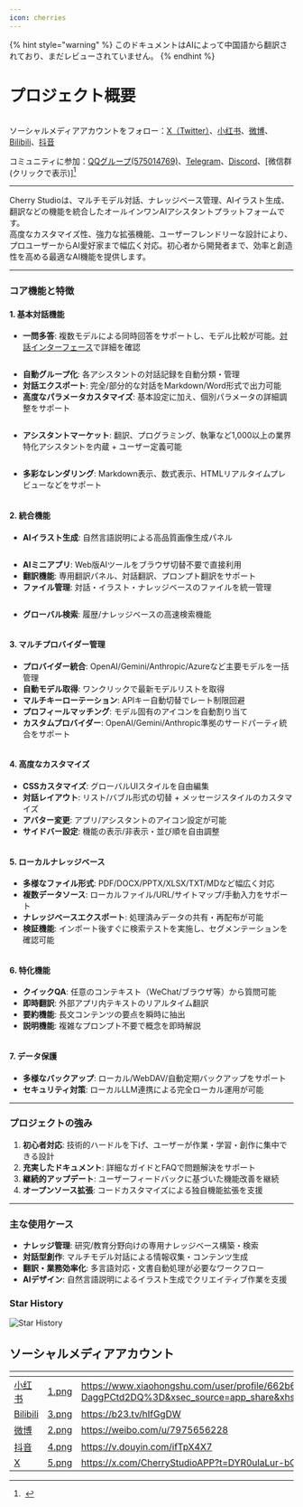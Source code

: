 ```yaml
---
icon: cherries
---
```


{% hint style="warning" %}
このドキュメントはAIによって中国語から翻訳されており、まだレビューされていません。
{% endhint %}

# プロジェクト概要

<figure><img src=".gitbook/assets/docs-readme-banner1.png" alt=""><figcaption></figcaption></figure>

ソーシャルメディアアカウントをフォロー：[X（Twitter）](https://x.com/CherryStudioAPP)、[小红书](https://www.xiaohongshu.com/user/profile/662b6853000000000b031d9a)、[微博](https://weibo.com/u/7975656228)、[Bilibili](https://space.bilibili.com/3546657515898892)、[抖音](https://www.douyin.com/user/MS4wLjABAAAAmw9A54m5J0hHVMQY5eGrVJ-EHDoOS0hgJ6M1F9MN2Tn2V163A0xrC4_KVzfmQSxC)

コミュニティに参加：[QQグループ(575014769)](https://qm.qq.com/q/lo0D4qVZKi)、[Telegram](https://t.me/CherryStudioAI)、[Discord](https://discord.gg/wez8HtpxqQ)、[微信群(クリックで表示)][^1]

***

Cherry Studioは、マルチモデル対話、ナレッジベース管理、AIイラスト生成、翻訳などの機能を統合したオールインワンAIアシスタントプラットフォームです。  
高度なカスタマイズ性、強力な拡張機能、ユーザーフレンドリーな設計により、プロユーザーからAI愛好家まで幅広く対応。初心者から開発者まで、効率と創造性を高める最適なAI機能を提供します。

***

### **コア機能と特徴**

#### **1. 基本対話機能**

* **一問多答**: 複数モデルによる同時回答をサポートし、モデル比較が可能。[対話インターフェース](cherrystudio/preview/chat.md)で詳細を確認

<figure><img src=".gitbook/assets/docs-readme-1 (1).png" alt=""><figcaption></figcaption></figure>

* **自動グループ化**: 各アシスタントの対話記録を自動分類・管理
* **対話エクスポート**: 完全/部分的な対話をMarkdown/Word形式で出力可能
* **高度なパラメータカスタマイズ**: 基本設定に加え、個別パラメータの詳細調整をサポート

<figure><img src=".gitbook/assets/docs-readme-2 (2).png" alt=""><figcaption></figcaption></figure>

* **アシスタントマーケット**: 翻訳、プログラミング、執筆など1,000以上の業界特化アシスタントを内蔵 + ユーザー定義可能

<figure><img src=".gitbook/assets/docs-readme-4.png" alt=""><figcaption></figcaption></figure>

* **多彩なレンダリング**: Markdown表示、数式表示、HTMLリアルタイムプレビューなどをサポート

<figure><img src=".gitbook/assets/docs-readme-3 (1).png" alt=""><figcaption></figcaption></figure>

#### **2. 統合機能**

* **AIイラスト生成**: 自然言語説明による高品質画像生成パネル

<figure><img src=".gitbook/assets/docs-readme-5.png" alt=""><figcaption></figcaption></figure>

* **AIミニアプリ**: Web版AIツールをブラウザ切替不要で直接利用
* **翻訳機能**: 専用翻訳パネル、対話翻訳、プロンプト翻訳をサポート
* **ファイル管理**: 対話・イラスト・ナレッジベースのファイルを統一管理

<figure><img src=".gitbook/assets/docs-readme-6.png" alt=""><figcaption></figcaption></figure>

* **グローバル検索**: 履歴/ナレッジベースの高速検索機能

<figure><img src=".gitbook/assets/docs-readme-7.png" alt=""><figcaption></figcaption></figure>

#### **3. マルチプロバイダー管理**

* **プロバイダー統合**: OpenAI/Gemini/Anthropic/Azureなど主要モデルを一括管理
* **自動モデル取得**: ワンクリックで最新モデルリストを取得
* **マルチキーローテーション**: APIキー自動切替でレート制限回避
* **プロフィールマッチング**: モデル固有のアイコンを自動割り当て
* **カスタムプロバイダー**: OpenAI/Gemini/Anthropic準拠のサードパーティ統合をサポート

<figure><img src=".gitbook/assets/docs-readme-8.png" alt=""><figcaption></figcaption></figure>

#### **4. 高度なカスタマイズ**

* **CSSカスタマイズ**: グローバルUIスタイルを自由編集
* **対話レイアウト**: リスト/バブル形式の切替 + メッセージスタイルのカスタマイズ
* **アバター変更**: アプリ/アシスタントのアイコン設定が可能
* **サイドバー設定**: 機能の表示/非表示・並び順を自由調整

<figure><img src=".gitbook/assets/docs-readme-9.png" alt=""><figcaption></figcaption></figure>

#### **5. ローカルナレッジベース**

* **多様なファイル形式**: PDF/DOCX/PPTX/XLSX/TXT/MDなど幅広く対応
* **複数データソース**: ローカルファイル/URL/サイトマップ/手動入力をサポート
* **ナレッジベースエクスポート**: 処理済みデータの共有・再配布が可能
* **検証機能**: インポート後すぐに検索テストを実施し、セグメンテーションを確認可能

<figure><img src=".gitbook/assets/docs-readme-10.png" alt=""><figcaption></figcaption></figure>

#### **6. 特化機能**

* **クイックQA**: 任意のコンテキスト（WeChat/ブラウザ等）から質問可能
* **即時翻訳**: 外部アプリ内テキストのリアルタイム翻訳
* **要約機能**: 長文コンテンツの要点を瞬時に抽出
* **説明機能**: 複雑なプロンプト不要で概念を即時解説

<figure><img src=".gitbook/assets/docs-readme-11.png" alt=""><figcaption></figcaption></figure>

#### **7. データ保護**

* **多様なバックアップ**: ローカル/WebDAV/自動定期バックアップをサポート
* **セキュリティ対策**: ローカルLLM連携による完全ローカル運用が可能

***

### **プロジェクトの強み**

1. **初心者対応**: 技術的ハードルを下げ、ユーザーが作業・学習・創作に集中できる設計
2. **充実したドキュメント**: 詳細なガイドとFAQで問題解決をサポート
3. **継続的アップデート**: ユーザーフィードバックに基づいた機能改善を継続
4. **オープンソース拡張**: コードカスタマイズによる独自機能拡張を支援

***

### **主な使用ケース**

* **ナレッジ管理**: 研究/教育分野向けの専用ナレッジベース構築・検索
* **対話型創作**: マルチモデル対話による情報収集・コンテンツ生成
* **翻訳・業務効率化**: 多言語対応・文書自動処理が必要なワークフロー
* **AIデザイン**: 自然言語説明によるイラスト生成でクリエイティブ作業を支援

### Star History

![Star History](https://urlscan.io/liveshot/?width=1300\&height=620\&url=https://cherrystarhistory.ocool.online/)

## ソーシャルメディアアカウント

<table data-view="cards"><thead><tr><th></th><th data-hidden data-card-cover data-type="files"></th><th data-hidden data-card-target data-type="content-ref"></th></tr></thead><tbody><tr><td><a href="https://www.xiaohongshu.com/user/profile/662b6853000000000b031d9a?xsec_token=YB_1nKvlH4r5hPYVVbbsNHF8Y6n6AKlm5-DaggPCtd2DQ%3D&#x26;xsec_source=app_share&#x26;xhsshare=CopyLink&#x26;appuid=662b6853000000000b031d9a&#x26;apptime=1738627324&#x26;share_id=ace5db41b5954fab8d98a2a7865a62bc&#x26;share_channel=copy_link">小红书</a></td><td><a href=".gitbook/assets/1.png">1.png</a></td><td><a href="https://www.xiaohongshu.com/user/profile/662b6853000000000b031d9a?xsec_token=YB_1nKvlH4r5hPYVVbbsNHF8Y6n6AKlm5-DaggPCtd2DQ%3D&#x26;xsec_source=app_share&#x26;xhsshare=CopyLink&#x26;appuid=662b6853000000000b031d9a&#x26;apptime=1738627324&#x26;share_id=ace5db41b5954fab8d98a2a7865a62bc&#x26;share_channel=copy_link">https://www.xiaohongshu.com/user/profile/662b6853000000000b031d9a?xsec_token=YB_1nKvlH4r5hPYVVbbsNHF8Y6n6AKlm5-DaggPCtd2DQ%3D&#x26;xsec_source=app_share&#x26;xhsshare=CopyLink&#x26;appuid=662b6853000000000b031d9a&#x26;apptime=1738627324&#x26;share_id=ace5db41b5954fab8d98a2a7865a62bc&#x26;share_channel=copy_link</a></td></tr><tr><td><a href="https://b23.tv/hIfGgDW">Bilibili</a></td><td><a href=".gitbook/assets/3.png">3.png</a></td><td><a href="https://b23.tv/hIfGgDW">https://b23.tv/hIfGgDW</a></td></tr><tr><td><a href="https://weibo.com/u/7975656228">微博</a></td><td><a href=".gitbook/assets/2.png">2.png</a></td><td><a href="https://weibo.com/u/7975656228">https://weibo.com/u/7975656228</a></td></tr><tr><td><a href="https://v.douyin.com/ifTpX4X7">抖音</a></td><td><a href=".gitbook/assets/4.png">4.png</a></td><td><a href="https://v.douyin.com/ifTpX4X7">https://v.douyin.com/ifTpX4X7</a></td></tr><tr><td><a href="https://x.com/CherryStudioAPP?t=DYR0ulaLur-bO4Us3bG79A&#x26;s=05">X</a></td><td><a href=".gitbook/assets/5.png">5.png</a></td><td><a href="https://x.com/CherryStudioAPP?t=DYR0ulaLur-bO4Us3bG79A&#x26;s=05">https://x.com/CherryStudioAPP?t=DYR0ulaLur-bO4Us3bG79A&#x26;s=05</a></td></tr></tbody></table>

[^1]: <img src=".gitbook/assets/微信群二维码.png" alt="" data-size="original">